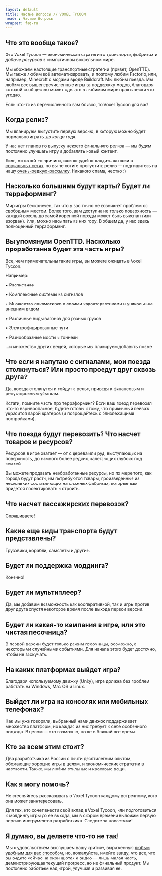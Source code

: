 ```yaml
---
layout: default
title: Частые Вопросы // VOXEL TYCOON
header: Частые Вопросы
wrapper: faq-ru
---
```


## Что это вообще такое?

Это Voxel Tycoon — экономическая стратегия о *транспорте*, *фабриках* и *добыче&nbsp;ресурсов* в симпатичном воксельном мире.

Мы обожаем настоящие транспортные стратегии (привет, OpenTTD). Мы также любим всё автоматизировать, и поэтому любим Factorio, или, например, Minecraft с модами вроде Buildcraft. Мы любим поезда. Мы любим все вышеперечисленные игры за поддержку модов, благодаря которой сообщество может сделать в любимом мире практически что угодно.

Если что-то из перечисленного вам близко, то Voxel Tycoon для вас!

## Когда релиз?

Мы планируем выпустить первую версию, в которую можно будет нормально играть, *до&nbsp;конца&nbsp;года*.

У нас нет планов по выпуску некоего финального релиза — мы будем постоянно улучшать игру и добавлять новый контент.

Если, по какой-то причине, вам не удобно следить за нами в [социальных сетях](/contacts), но вы не хотите пропустить релиз — подпишитесь на нашу [очень-редкую-рассылку]({{site.newsletter_url}}). Никакого спама, честно :)

## Насколько большими будут карты? Будет ли терраформинг?

Мир игры бесконечен, так что у вас точно не возникнет проблем со свободным местом. Более того, вам доступна не только поверхность — каждый воксль до самой коренной породы может быть выкопан (или взорван). Или, можно насыпать из них гору. В общем да, у нас здесь полноценный терраформинг.

## Вы упомянули OpenTTD. Насколько проработанна будет эта часть игры?

Все, чем примечательны такие игры, вы можете ожидать в Voxel Tycoon.

Например:

• Расписание

• Комплексные системы из сигналов

• Множество локомотивов с своими характеристиками и уникальным внешним видом

• Различные виды вагонов для разных грузов

• Электрофицированные пути

• Разнообразные мосты и тоннели

...и множество других вещей, которые мы планируем добавить позже

## Что если я напутаю с сигналами, мои поезда столкнуться? Или просто проедут друг сквозь друга?

Да, поезда столкнутся и сойдут с рельс, приведя к финансовым и репутационным убыткам.

Кстати, помните часть про терраформинг? Если ваш поезд перевозил что-то взрывоопасное, будьте готовы к тому, что привычный пейзаж украсится парой кратеров (и попрощайтесь с близлежащими постройками).

## Что поезда будут перевозить? Что насчет товаров и ресурсов?

Ресурсов в игре хватает — от с дерева или руд, выступающих на поверхность, до намного более редких, залегающих глубоко под землей.

Вы можете продавать необработанные ресурсы, но по мере того, как города будут расти, им потребуются товары, произведенные из нескольких составляющих на сложных фабриках, которые вам придется проектировать и строить.

## Что насчет пассажирских перевозок?

Спрашиваете!

## Какие еще виды транспорта будут представлены?

Грузовики, корабли, самолеты и другие.

## Будет ли поддержка моддинга?

Конечно!

## Будет ли мультиплеер?

Да, мы добавим возможность как кооперативной, так и игры против друг друга спустя некоторое время после выхода первой версии.

## Будет ли какая-то кампания в игре, или это чистая песочница?

В первой версии будет только режим песочницы, возможно, с некоторыми случайными событиями. Для начала этого будет досточно, чтобы не заскучать.

## На каких платформах выйдет игра?

Благодаря используемому движку (Unity), игра должна без проблем работать на Windows, Mac OS и Linux.

## Выйдет ли игра на консолях или мобильных телефонах?

Как мы уже говорили, выбранный нами движок поддерживает множество платформ, но каждая из них требует к себе особенного подхода. В целом — это возможно, но не в ближайшее время.

## Кто за всем этим стоит?

Два разработчика из России с почти десятилетним опытом, обожающие хорошие игры в целом, и экономические стратегии в частности. Также, мы любим стильные и красивые вещи.

## Как я могу помочь?

Не стесняйтесь рассказывать о Voxel Tycoon каждому встречному, кого она может заинтересовать.

Для тех, кто хочет внести свой вклад в Voxel Tycoon, или подготовиться к моддингу игры до ее выхода, мы в скором времени выложим первую версию инструментов разработчика. Следите за новостями!

## Я думаю, вы делаете что-то не так!

Мы с удовольствием выслушаем вашу критику, выраженную [любым удобным для вас способом](/contacts), но, пожалуйста, имейте ввиду, что все, что вы видите сейчас на скриншотах и видео — лишь малая часть, демонстрирующая текущий прогресс, но не финальный продукт. Мы постоянно работаем над игрой, улучшая и развивая ее.